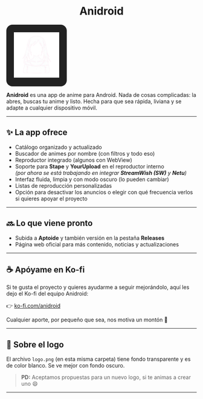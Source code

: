 <h1 align="center">Anidroid</h1>

<p align="center">
  <div align="center" style="background-color:#222; padding: 20px; border-radius: 16px; display: inline-block;">
    <img src="./logo.png" alt="Animedroid Logo" width="120"/>
  </div>
</p>

**Anidroid** es una app de anime para Android. Nada de cosas complicadas: la abres, buscas tu anime y listo. Hecha para que sea rápida, liviana y se adapte a cualquier dispositivo móvil.

---

## ✨ La app ofrece

- Catálogo organizado y actualizado  
- Buscador de animes por nombre (con filtros y todo eso)  
- Reproductor integrado (algunos con WebView)  
- Soporte para **Stape** y **YourUpload** en el reproductor interno  
  *(por ahora se está trabajando en integrar **StreamWish (SW)** y **Netu**)*  
- Interfaz fluida, limpia y con modo oscuro (lo pueden cambiar)  
- Listas de reproducción personalizadas  
- Opción para desactivar los anuncios o elegir con qué frecuencia verlos si quieres apoyar el proyecto  

---

## 🔜 Lo que viene pronto

- Subida a **Aptoide** y también versión en la pestaña **Releases**
- Página web oficial para más contenido, noticias y actualizaciones

---

## ☕ Apóyame en Ko-fi

Si te gusta el proyecto y quieres ayudarme a seguir mejorándolo, aquí les dejo el Ko-fi del equipo Anidroid:

👉 [ko-fi.com/anidroid](https://ko-fi.com/anidroid)

Cualquier aporte, por pequeño que sea, nos motiva un montón 💙

---

## 📌 Sobre el logo

El archivo `logo.png` (en esta misma carpeta) tiene fondo transparente y es de color blanco. Se ve mejor con fondo oscuro.

> **PD:** Aceptamos propuestas para un nuevo logo, si te animas a crear uno 😄

---
